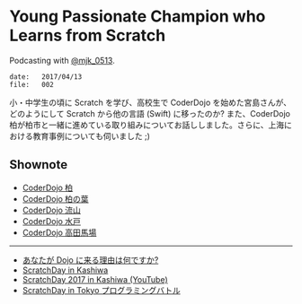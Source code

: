 # Young Passionate Champion who Learns from Scratch

Podcasting with <a href="https://twitter.com/mjk_0513">@mjk_0513</a>.

```
date:   2017/04/13
file:   002
```

小・中学生の頃に Scratch を学び、高校生で CoderDojo を始めた宮島さんが、どのようにして Scratch から他の言語 (Swift) に移ったのか? また、CoderDojo 柏が柏市と一緒に進めている取り組みについてお話ししました。さらに、上海における教育事例についても伺いました ;)

## Shownote

- [CoderDojo 柏](http://www.coderdojo-kashiwa.com/)
- [CoderDojo 柏の葉](http://coderdojo-kashiwa.com/kashiwanoha/)
- [CoderDojo 流山](http://www.code-for-nagareyama.org/?cat=11)
- [CoderDojo 水戸](http://coderdojo-mito.com/)
- [CoderDojo 高田馬場](http://coderdojo-tdbb.com/)

-----------

- [あなたが Dojo に来る理由は何ですか?](https://www.youtube.com/watch?v=gLDue2xb1j8)
- [ScratchDay in Kashiwa](http://sd.coderdojo-kashiwa.com/)
- [ScratchDay 2017 in Kashiwa (YouTube)](https://www.youtube.com/watch?v=LO7fXO1vp1c)
- [ScratchDay in Tokyo プログラミングバトル](http://day.scratch-ja.org/post/115465554182/%E3%83%97%E3%83%AD%E3%82%B0%E3%83%A9%E3%83%9F%E3%83%B3%E3%82%B0%E3%83%90%E3%83%88%E3%83%AB)
